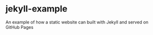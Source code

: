 # jekyll-example
An example of how a static website can built with Jekyll and served on GitHub Pages
